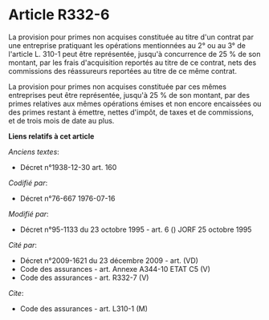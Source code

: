 # Article R332-6

La provision pour primes non acquises constituée au titre d'un contrat par une entreprise pratiquant les opérations
mentionnées au 2° ou au 3° de l'article L. 310-1 peut être représentée, jusqu'à concurrence de 25 % de son montant, par les
frais d'acquisition reportés au titre de ce contrat, nets des commissions des réassureurs reportées au titre de ce même
contrat.

La provision pour primes non acquises constituée par ces mêmes entreprises peut être représentée, jusqu'à 25 % de son
montant, par des primes relatives aux mêmes opérations émises et non encore encaissées ou des primes restant à émettre,
nettes d'impôt, de taxes et de commissions, et de trois mois de date au plus.

**Liens relatifs à cet article**

_Anciens textes_:

  - Décret n°1938-12-30 art. 160

_Codifié par_:

  - Décret n°76-667 1976-07-16

_Modifié par_:

  - Décret n°95-1133 du 23 octobre 1995 - art. 6 () JORF 25 octobre 1995

_Cité par_:

  - Décret n°2009-1621 du 23 décembre 2009 - art. (VD)
  - Code des assurances - art. Annexe A344-10 ETAT C5 (V)
  - Code des assurances - art. R332-7 (V)

_Cite_:

  - Code des assurances - art. L310-1 (M)
